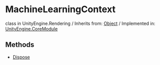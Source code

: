 # MachineLearningContext
class in UnityEngine.Rendering
 / Inherits from: <a href="https://docs.unity3d.com/6000.1/Documentation/ScriptReference/Object.html">Object</a> / Implemented in: <a href="https://docs.unity3d.com/6000.1/Documentation/ScriptReference/UnityEngine.CoreModule.html">UnityEngine.CoreModule</a>

## Methods
- <a href="https://docs.unity3d.com/6000.1/Documentation/ScriptReference/MachineLearningContext.Dispose.html">Dispose</a>
